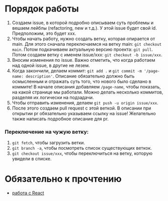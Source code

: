 # Порядок работы
1. Создаем issue, в которой подробно описываем суть проблемы и вешаем лейблы (refactoring, new и т.д.). У этой issue будет свой id. Предположим, это будет xxx.
2. Чтобы начать работу, нужно создать ветку, которая опирается от main. Для этого сначала переключаемся на ветку main: `git checkout main`. Потом подкачиваем актуальную версию проекта: `git pull`. Потом создаем ветку с именем issue/xxx: `git checkout -b issue/xxx`.
3. Вносим изменения по issue. Важно отметить, что когда работаем над одной issue, в другие не лезем.
4. Когда закончили, делаем коммит: `git add .` и `git commit -m '/page-name: description'`. Описание обязательно должно быть осмысленным и отражать суть того, что нового было сделано в коммите! В начале описания добавляем `/page-name`, чтобы показать, на какой странице мы работали. Можно делать несколько коммитов, разделяя их логически на подзадачи.
5. Чтобы отправить изменения, делаем `git push -u origin issue/xxx`.
6. После этого создаем pull request с этой веткой. В описании при открытии pr обязательно указываем ссылку на issue! Желательно также написать подробное описание для pr.  

### Переключение на чужую ветку:
1. `git fetch`, чтобы загрузить ветки.
2. `git branch -a`, чтобы посмотреть список существующих веткок.
3. `git checkout issue/xxx`, чтобы переключиться на ветку, которую увидели в списке.

# Обязательно к прочтению
- [работа с React](docs/react.md)
